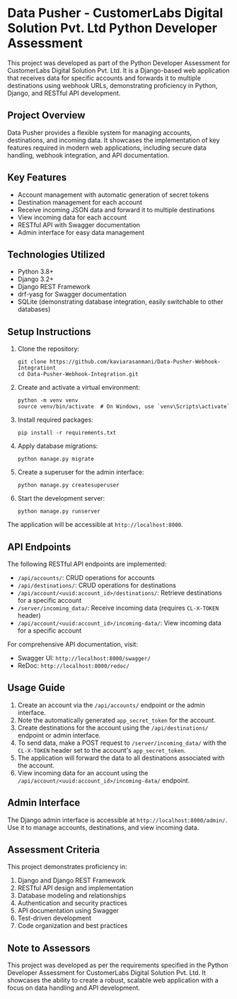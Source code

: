 # Data Pusher - CustomerLabs Digital Solution Pvt. Ltd Python Developer Assessment

This project was developed as part of the Python Developer Assessment for CustomerLabs Digital Solution Pvt. Ltd. It is a Django-based web application that receives data for specific accounts and forwards it to multiple destinations using webhook URLs, demonstrating proficiency in Python, Django, and RESTful API development.

## Project Overview

Data Pusher provides a flexible system for managing accounts, destinations, and incoming data. It showcases the implementation of key features required in modern web applications, including secure data handling, webhook integration, and API documentation.

## Key Features

- Account management with automatic generation of secret tokens
- Destination management for each account
- Receive incoming JSON data and forward it to multiple destinations
- View incoming data for each account
- RESTful API with Swagger documentation
- Admin interface for easy data management

## Technologies Utilized

- Python 3.8+
- Django 3.2+
- Django REST Framework
- drf-yasg for Swagger documentation
- SQLite (demonstrating database integration, easily switchable to other databases)

## Setup Instructions

1. Clone the repository:
   ```
   git clone https://github.com/kaviarasanmani/Data-Pusher-Webhook-Integrationt
   cd Data-Pusher-Webhook-Integration.git
   ```

2. Create and activate a virtual environment:
   ```
   python -m venv venv
   source venv/bin/activate  # On Windows, use `venv\Scripts\activate`
   ```

3. Install required packages:
   ```
   pip install -r requirements.txt
   ```

4. Apply database migrations:
   ```
   python manage.py migrate
   ```

5. Create a superuser for the admin interface:
   ```
   python manage.py createsuperuser
   ```

6. Start the development server:
   ```
   python manage.py runserver
   ```

The application will be accessible at `http://localhost:8000`.

## API Endpoints

The following RESTful API endpoints are implemented:

- `/api/accounts/`: CRUD operations for accounts
- `/api/destinations/`: CRUD operations for destinations
- `/api/account/<uuid:account_id>/destinations/`: Retrieve destinations for a specific account
- `/server/incoming_data/`: Receive incoming data (requires `CL-X-TOKEN` header)
- `/api/account/<uuid:account_id>/incoming-data/`: View incoming data for a specific account

For comprehensive API documentation, visit:
- Swagger UI: `http://localhost:8000/swagger/`
- ReDoc: `http://localhost:8000/redoc/`

## Usage Guide

1. Create an account via the `/api/accounts/` endpoint or the admin interface.
2. Note the automatically generated `app_secret_token` for the account.
3. Create destinations for the account using the `/api/destinations/` endpoint or admin interface.
4. To send data, make a POST request to `/server/incoming_data/` with the `CL-X-TOKEN` header set to the account's `app_secret_token`.
5. The application will forward the data to all destinations associated with the account.
6. View incoming data for an account using the `/api/account/<uuid:account_id>/incoming-data/` endpoint.

## Admin Interface

The Django admin interface is accessible at `http://localhost:8000/admin/`. Use it to manage accounts, destinations, and view incoming data.

## Assessment Criteria

This project demonstrates proficiency in:

1. Django and Django REST Framework
2. RESTful API design and implementation
3. Database modeling and relationships
4. Authentication and security practices
5. API documentation using Swagger
6. Test-driven development
7. Code organization and best practices

## Note to Assessors

This project was developed as per the requirements specified in the Python Developer Assessment for CustomerLabs Digital Solution Pvt. Ltd. It showcases the ability to create a robust, scalable web application with a focus on data handling and API development.
